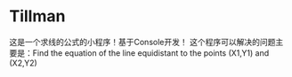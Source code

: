# Tillman
这是一个求线的公式的小程序！基于Console开发！
这个程序可以解决的问题主要是：Find the equation of the line equidistant to the points (X1,Y1) and (X2,Y2)
